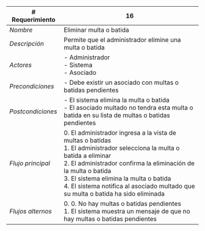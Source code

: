 |# Requerimiento|16 |
|-|-|
| *Nombre*|Eliminar multa o batida
| *Descripción*| Permite que el administrador elimine una multa o batida |
|*Actores*| - Administrador<br> - Sistema<br> - Asociado
|*Precondiciones*| - Debe existir un asociado con multas o batidas pendientes
|*Postcondiciones*| - El sistema elimina la multa o batida<br> - El asociado multado no tendra esta multa o batida en su lista de multas o batidas pendientes
|*Flujo principal*|0.  El administrador ingresa a la vista de multas o batidas<br>1.  El administrador selecciona la multa o batida a eliminar<br>2.  El administrador confirma la eliminación de la multa o batida<br>3.  El sistema elimina la multa o batida<br>4.  El sistema notifica al asociado multado que su multa o batida ha sido eliminada
|*Flujos alternos*|0.  0. No hay multas o batidas pendientes<br>1. El sistema muestra un mensaje de que no hay multas o batidas pendientes
